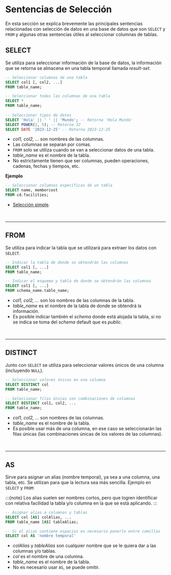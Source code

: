 # Sentencias de Selección

En esta sección se explica brevemente las principales sentencias relacionadas con selección de datos en una base de datos que son `SELECT` y `FROM` y algunas otras sentencias útiles al seleccionar columnas de tablas.

## SELECT

Se utiliza para seleccionar información de la base de datos, la información que se retorna se almacena en una tabla temporal llamada _result-set_. 
```sql
-- Seleccionar columnas de una tabla
SELECT col1 [, col2, ...]
FROM table_name;

-- Seleccionar todas las columnas de una tabla
SELECT *
FROM table_name;
    
-- Seleccionar tipos de datos
SELECT 'Hola' || ' ' || 'Mundo'; -- Retorna 'Hola Mundo'
SELECT POWER(2, 5); -- Retorna 32
SELECT DATE '2023-12-25' -- Retorna 2023-12-25
```
- _col1, col2, ..._ son nombres de las columnas.
- Las columnas se separan por comas.
- `FROM` solo se utiliza cuando se van a seleccionar datos de una tabla.
- _table_name_ es el nombre de la tabla.
- No estrictamente tienen que ser columnas, pueden operaciones, cadenas, fechas y tiempos, etc.

**Ejemplo**

```sql
-- Seleccionar columnas específicas de un tabla
SELECT name, membercost
FROM cd.facilities;
```
- [Selección simple](https://pgexercises.com/questions/basic/selectspecific.html).

<br/>

---
## FROM

Se utiliza para indicar la tabla que se utilizará para extraer los datos con `SELECT`. 
```sql
-- Indicar la tabla de donde se obtendrán las columnas
SELECT col1 [, ...]
FROM table_name;

-- Indicar el esquema y tabla de donde se obtendrán las columnas
SELECT col1 [, ...]
FROM schema_name.table_name;
```
- _col1, col2, ..._ son los nombres de las columnas de la tabla.
- _table_name_ es el nombre de la tabla de donde se obtendrá la información.
- Es posible indicar también el _schema_ donde está alojada la tabla, si no se indica se toma del _schema_ default que es _public_.


<br/>

---
## DISTINCT

Junto con `SELECT` se utiliza para seleccionar valores únicos de una columna (incluyendo `NULL`).
```sql
-- Seleccionar valores únicos en una columna
SELECT DISTINCT col 
FROM table_name;

-- Seleccionar filas únicas con combinaciones de columnas
SELECT DISTINCT col1, col2, ... 
FROM table_name;
```
- _col1, col2, ..._ son nombres de las columnas.
- _table_name_ es el nombre de la tabla.
- Es posible usar más de una columna, en ese caso se seleccionarán las filas únicas (las combinaciones únicas de los valores de las columnas).


<br/>

---
## AS

Sirve para asignar un alias (nombre temporal), ya sea a una columna, una tabla, etc. Se utilizan para que la lectura sea más sencilla. Ejemplo en `SELECT` y `FROM`:

:::{note}
Los alias suelen ser nombres cortos, pero que logren identificar con relativa facilidad la tabla y/o columna en la que se está aplicando.
:::

```sql
-- Asignar alias a columnas y tablas
SELECT col [AS] colAlias, ...
FROM table_name [AS] tableAlias;

-- Si el alias contiene espacios es necesario ponerlo entre comillas
SELECT col AS 'nombre temporal'
```
- _colAlias_ y _tableAlias_ son cualquier nombre que se le quiera dar a las columnas y/o tablas.
- _col_ es el nombre de una columna.
- _table_name_ es el nombre de la tabla.
- No es necesario usar `AS`, se puede omitir.

